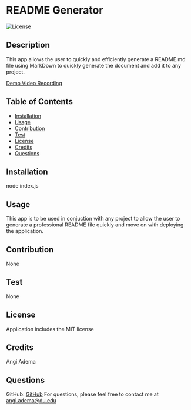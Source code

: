 
  # README Generator 
  ![License](https://img.shields.io/badge/license-MIT-lightgreen)

  ## Description

  This app allows the user to quickly and efficiently generate a README.md file using MarkDown to quickly generate the document and add it to any project.

  [Demo Video Recording](https://drive.google.com/file/d/1jTvq6Mc5GWjghSiGWr_x-mBL0wZu1pgB/view)

  ## Table of Contents

  - [Installation](#installation) 
  - [Usage](#usage) 
  - [Contribution](#contribution) 
  - [Test](#test) 
  - [License](#license)
  - [Credits](#credits) 
  - [Questions](#questions)

  ## Installation

  node index.js

  ## Usage

  This app is to be used in conjuction with any project to allow the user to generate a professional README file quickly and move on with deploying the application.

  ## Contribution

  None

  ## Test

  None
  

  ## License

  Application includes the MIT license

  ## Credits

  Angi Adema

  ## Questions

  GitHub: [GitHub](https://github.com/Angi-Adema)
  For questions, please feel free to contact me at angi.adema@du.edu
